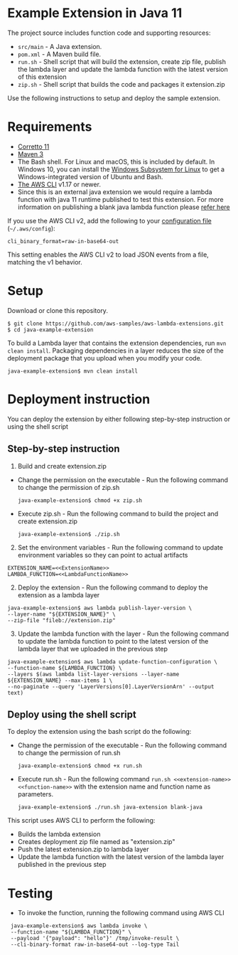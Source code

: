 # Example Extension in Java 11

The project source includes function code and supporting resources:

- `src/main` - A Java extension.
- `pom.xml` - A Maven build file.
- `run.sh` - Shell script that will build the extension, create zip file, publish the lambda layer and update the lambda function with the latest version of this extension
- `zip.sh` - Shell script that builds the code and packages it extension.zip

Use the following instructions to setup and deploy the sample extension.

# Requirements

- [Corretto 11](https://docs.aws.amazon.com/corretto/latest/corretto-11-ug/downloads-list.html)
- [Maven 3](https://maven.apache.org/docs/history.html)
- The Bash shell. For Linux and macOS, this is included by default. In Windows 10, you can install the [Windows Subsystem for Linux](https://docs.microsoft.com/en-us/windows/wsl/install-win10) to get a Windows-integrated version of Ubuntu and Bash.
- [The AWS CLI](https://docs.aws.amazon.com/cli/latest/userguide/cli-chap-install.html) v1.17 or newer.
- Since this is an external java extension we would require a lambda function with java 11 runtime published to test this extension. For more information on publishing a blank java lambda function please [refer here](https://github.com/awsdocs/aws-lambda-developer-guide/tree/master/sample-apps/blank-java)

If you use the AWS CLI v2, add the following to your [configuration file](https://docs.aws.amazon.com/cli/latest/userguide/cli-configure-files.html) (`~/.aws/config`):

```
cli_binary_format=raw-in-base64-out
```

This setting enables the AWS CLI v2 to load JSON events from a file, matching the v1 behavior.

# Setup

Download or clone this repository.

    $ git clone https://github.com/aws-samples/aws-lambda-extensions.git
    $ cd java-example-extension

To build a Lambda layer that contains the extension dependencies, run `mvn clean install`. Packaging dependencies in a layer reduces the size of the deployment package that you upload when you modify your code.

    java-example-extension$ mvn clean install

# Deployment instruction
You can deploy the extension by either following step-by-step instruction or using the shell script

## Step-by-step instruction
1. Build and create extension.zip
* Change the permission on the executable - Run the following command to change the permission of zip.sh

  ```
  java-example-extension$ chmod +x zip.sh
  ```

* Execute zip.sh - Run the following command to build the project and create extension.zip

  ```
  java-example-extension$ ./zip.sh
  ```

2. Set the environment variables - Run the following command to update environment variables so they can point to actual artifacts

  ```
  EXTENSION_NAME=<<ExtensionName>>
  LAMBDA_FUNCTION=<<LambdaFunctionName>>
  ```
   
2. Deploy the extension - Run the following command to deploy the extension as a lambda layer 

  ```
  java-example-extension$ aws lambda publish-layer-version \
  --layer-name "${EXTENSION_NAME}" \
  --zip-file "fileb://extension.zip"
  ```

3. Update the lambda function with the layer - Run the following command to update the lambda function to point to the latest version of the lambda 
layer that we uploaded in the previous step

  ```
  java-example-extension$ aws lambda update-function-configuration \
  --function-name ${LAMBDA_FUNCTION} \
  --layers $(aws lambda list-layer-versions --layer-name ${EXTENSION_NAME} --max-items 1 \
  --no-paginate --query 'LayerVersions[0].LayerVersionArn' --output text)
  ```

## Deploy using the shell script
To deploy the extension using the bash script do the following:
* Change the permission of the executable - Run the following command to change the permission of run.sh

  ```
  java-example-extension$ chmod +x run.sh
  ```

* Execute run.sh - Run the following command `run.sh <<extension-name>> <<function-name>>` with the extension name and function name as parameters.

  ```
  java-example-extension$ ./run.sh java-extension blank-java
  ```   

This script uses AWS CLI to perform the following:
- Builds the lambda extension
- Creates deployment zip file named as "extension.zip"
- Push the latest extension.zip to lambda layer
- Update the lambda function with the latest version of the lambda layer published in the previous step

# Testing
* To invoke the function, running the following command using AWS CLI

 ```
  java-example-extension$ aws lambda invoke \
  --function-name "${LAMBDA_FUNCTION}" \
  --payload '{"payload": "hello"}' /tmp/invoke-result \
  --cli-binary-format raw-in-base64-out --log-type Tail
  ```                  
